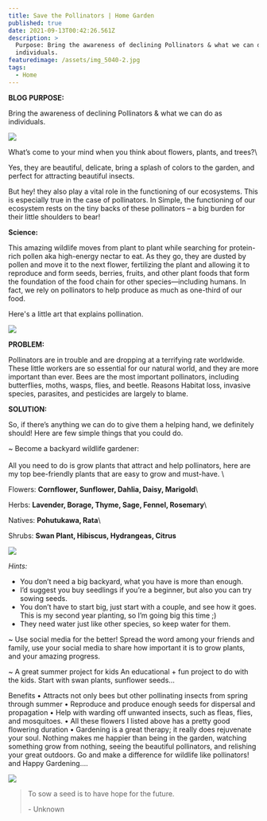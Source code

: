 ```yaml
---
title: Save the Pollinators | Home Garden
published: true
date: 2021-09-13T00:42:26.561Z
description: >
  Purpose: Bring the awareness of declining Pollinators & what we can do as
  individuals.
featuredimage: /assets/img_5040-2.jpg
tags:
  - Home
---
```

**BLOG PURPOSE:**

Bring the awareness of declining Pollinators & what we can do as individuals.

![](/assets/img_5040-copy.jpg)

What’s come to your mind when you think about flowers, plants, and trees?\

Yes, they are beautiful, delicate, bring a splash of colors to the garden, and perfect for attracting beautiful insects. 

But hey! they also play a vital role in the functioning of our ecosystems. This is especially true in the case of pollinators. In Simple, the functioning of our ecosystem rests on the tiny backs of these pollinators – a big burden for their little shoulders to bear! 

**Science:**

This amazing wildlife moves from plant to plant while searching for protein-rich pollen aka high-energy nectar to eat. As they go, they are dusted by pollen and move it to the next flower, fertilizing the plant and allowing it to reproduce and form seeds, berries, fruits, and other plant foods that form the foundation of the food chain for other species—including humans. In fact, we rely on pollinators to help produce as much as one-third of our food.

Here's a little art that explains pollination.

![](/assets/pollination.png)

**PROBLEM:**

Pollinators are in trouble and are dropping at a terrifying rate worldwide. These little workers are so essential for our natural world, and they are more important than ever.
Bees are the most important pollinators, including butterflies, moths, wasps, flies, and beetle.
Reasons 
Habitat loss, invasive species, parasites, and pesticides are largely to blame.

**SOLUTION:**      

 So, if there’s anything we can do to give them a helping hand, we definitely should! Here are few simple things that you could do.


~ Become a backyard wildlife gardener:\
\
All you need to do is grow plants that attract and help pollinators, here are my top bee-friendly plants that are easy to grow and must-have. \

Flowers: **Cornflower, Sunflower, Dahlia, Daisy, Marigold**\

Herbs: **Lavender, Borage, Thyme, Sage, Fennel, Rosemary**\

Natives: **Pohutukawa, Rata**\

Shrubs: **Swan Plant, Hibiscus, Hydrangeas, Citrus**

![](/assets/img_5093.jpg)

*Hints:* 

* You don’t need a big backyard, what you have is more than enough. 
* I’d suggest you buy seedlings if you’re a beginner, but also you can try sowing seeds. 
* You don’t have to start big, just start with a couple, and see how it goes. This is my second year planting, so I’m going big this time ;) 
* They need water just like other species, so keep water for them.

~ Use social media for the better! 
Spread the word among your friends and family, use your social media to share how important it is to grow plants, and your amazing progress.  

~ A great summer project for kids
An educational + fun project to do with the kids. Start with swan plants, sunflower seeds…

Benefits
•	Attracts not only bees but other pollinating insects from spring through summer 
•	Reproduce and produce enough seeds for dispersal and propagation
•	Help with warding off unwanted insects, such as fleas, flies, and mosquitoes.
•	All these flowers I listed above has a pretty good flowering duration
•	Gardening is a great therapy; it really does rejuvenate your soul. Nothing makes me happier than being in the garden, watching something grow from nothing, seeing the beautiful pollinators, and relishing your great outdoors. Go and make a difference for wildlife like pollinators! and Happy Gardening....

![](/assets/img_5470-2.jpg)

> To sow a seed is to have hope for the future. 
>
> \- Unknown